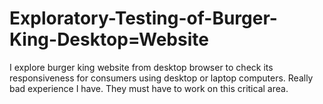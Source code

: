 # Exploratory-Testing-of-Burger-King-Desktop=Website

I explore burger king website from desktop browser to check its responsiveness for consumers using desktop or laptop computers.
Really bad experience I have. They must have to work on this critical area.
